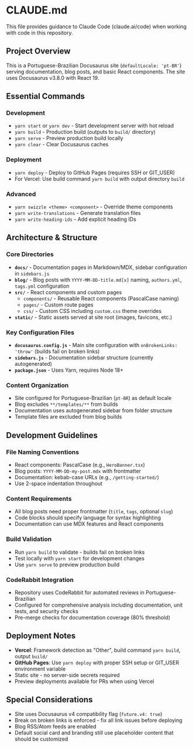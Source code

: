 # CLAUDE.md

This file provides guidance to Claude Code (claude.ai/code) when working with code in this repository.

## Project Overview

This is a Portuguese-Brazilian Docusaurus site (`defaultLocale: 'pt-BR'`) serving documentation, blog posts, and basic React components. The site uses Docusaurus v3.8.0 with React 19.

## Essential Commands

### Development
- `yarn start` or `yarn dev` - Start development server with hot reload
- `yarn build` - Production build (outputs to `build/` directory)
- `yarn serve` - Preview production build locally
- `yarn clear` - Clear Docusaurus caches

### Deployment
- `yarn deploy` - Deploy to GitHub Pages (requires SSH or GIT_USER)
- For Vercel: Use build command `yarn build` with output directory `build`

### Advanced
- `yarn swizzle <theme> <component>` - Override theme components
- `yarn write-translations` - Generate translation files
- `yarn write-heading-ids` - Add explicit heading IDs

## Architecture & Structure

### Core Directories
- **`docs/`** - Documentation pages in Markdown/MDX, sidebar configuration in `sidebars.js`
- **`blog/`** - Blog posts with `YYYY-MM-DD-title.md[x]` naming, `authors.yml`, `tags.yml` configuration
- **`src/`** - React components and custom pages
  - `components/` - Reusable React components (PascalCase naming)
  - `pages/` - Custom route pages
  - `css/` - Custom CSS including `custom.css` theme overrides
- **`static/`** - Static assets served at site root (images, favicons, etc.)

### Key Configuration Files
- **`docusaurus.config.js`** - Main site configuration with `onBrokenLinks: 'throw'` (builds fail on broken links)
- **`sidebars.js`** - Documentation sidebar structure (currently autogenerated)
- **`package.json`** - Uses Yarn, requires Node 18+

### Content Organization
- Site configured for Portuguese-Brazilian (`pt-BR`) as default locale
- Blog excludes `**/templates/**` from builds
- Documentation uses autogenerated sidebar from folder structure
- Template files are excluded from blog builds

## Development Guidelines

### File Naming Conventions
- React components: PascalCase (e.g., `HeroBanner.tsx`)
- Blog posts: `YYYY-MM-DD-my-post.mdx` with frontmatter
- Documentation: kebab-case URLs (e.g., `/getting-started/`)
- Use 2-space indentation throughout

### Content Requirements
- All blog posts need proper frontmatter (`title`, `tags`, optional `slug`)
- Code blocks should specify language for syntax highlighting
- Documentation can use MDX features and React components

### Build Validation
- Run `yarn build` to validate - builds fail on broken links
- Test locally with `yarn start` for development changes
- Use `yarn serve` to preview production build

### CodeRabbit Integration
- Repository uses CodeRabbit for automated reviews in Portuguese-Brazilian
- Configured for comprehensive analysis including documentation, unit tests, and security checks
- Pre-merge checks for documentation coverage (80% threshold)

## Deployment Notes

- **Vercel**: Framework detection as "Other", build command `yarn build`, output `build/`
- **GitHub Pages**: Use `yarn deploy` with proper SSH setup or GIT_USER environment variable
- Static site - no server-side secrets required
- Preview deployments available for PRs when using Vercel

## Special Considerations

- Site uses Docusaurus v4 compatibility flag (`future.v4: true`)
- Break on broken links is enforced - fix all link issues before deploying
- Blog RSS/Atom feeds are enabled
- Default social card and branding still use placeholder content that should be customized